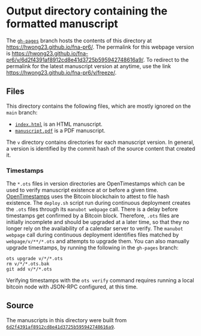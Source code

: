 # Output directory containing the formatted manuscript

The [`gh-pages`](https://github.com/hwong23/fna-pr6/tree/gh-pages) branch hosts the contents of this directory at <https://hwong23.github.io/fna-pr6/>.
The permalink for this webpage version is <https://hwong23.github.io/fna-pr6/v/6d2f4391af8912cd8e41d3725b595942748616a9/>.
To redirect to the permalink for the latest manuscript version at anytime, use the link <https://hwong23.github.io/fna-pr6/v/freeze/>.

## Files

This directory contains the following files, which are mostly ignored on the `main` branch:

+ [`index.html`](index.html) is an HTML manuscript.
+ [`manuscript.pdf`](manuscript.pdf) is a PDF manuscript.

The `v` directory contains directories for each manuscript version.
In general, a version is identified by the commit hash of the source content that created it.

### Timestamps

The `*.ots` files in version directories are OpenTimestamps which can be used to verify manuscript existence at or before a given time.
[OpenTimestamps](https://opentimestamps.org/) uses the Bitcoin blockchain to attest to file hash existence.
The `deploy.sh` script run during continuous deployment creates the `.ots` files through its `manubot webpage` call.
There is a delay before timestamps get confirmed by a Bitcoin block.
Therefore, `.ots` files are initially incomplete and should be upgraded at a later time, so that they no longer rely on the availability of a calendar server to verify.
The `manubot webpage` call during continuous deployment identifies files matched by `webpage/v/**/*.ots` and attempts to upgrade them.
You can also manually upgrade timestamps, by running the following in the `gh-pages` branch:

```shell
ots upgrade v/*/*.ots
rm v/*/*.ots.bak
git add v/*/*.ots
```

Verifying timestamps with the `ots verify` command requires running a local bitcoin node with JSON-RPC configured, at this time.

## Source

The manuscripts in this directory were built from
[`6d2f4391af8912cd8e41d3725b595942748616a9`](https://github.com/hwong23/fna-pr6/commit/6d2f4391af8912cd8e41d3725b595942748616a9).
